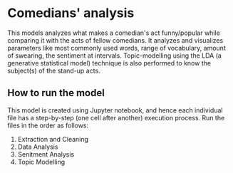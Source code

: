 # Comedians' analysis
This models analyzes what makes a comedian's act funny/popular while comparing it with the acts of fellow comedians. It analyzes and visualizes parameters like most commonly used words, range of vocabulary, amount of swearing, the sentiment at intervals. Topic-modelling using the LDA (a generative statistical model) technique is also performed to know the subject(s) of the stand-up acts.

## How to run the model
This model is created using Jupyter notebook, and hence each individual file has a step-by-step (one cell after another) execution process. Run the files in the order as follows:
1. Extraction and Cleaning
2. Data Analysis
3. Senitment Analysis
4. Topic Modelling

